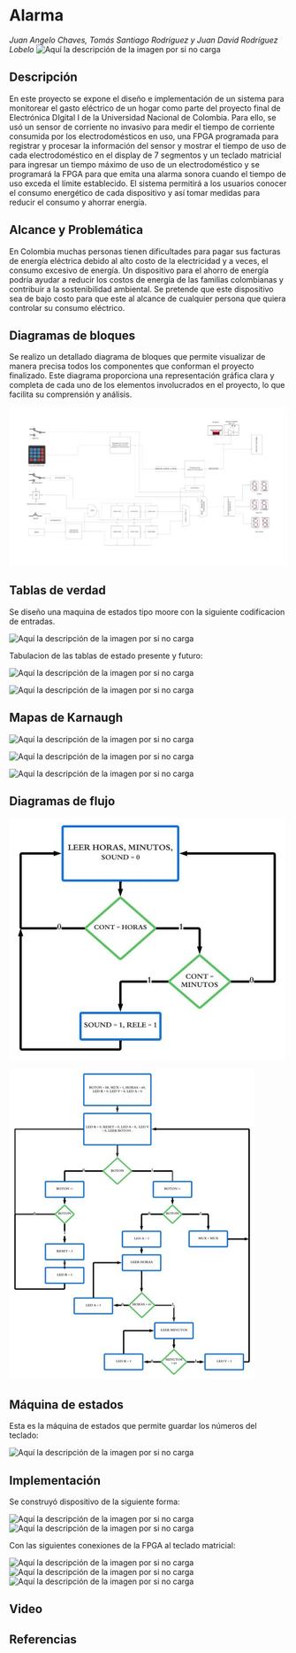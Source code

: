 
# Alarma 
_Juan Angelo Chaves, Tomás Santiago Rodríguez y Juan David Rodríguez Lobelo_
![Aquí la descripción de la imagen por si no carga](https://raw.githubusercontent.com/jurodriguezlo/Proyecto-Final-Electr-nica-Digital/master/Imágenes/EscudoUNAL1.jpg)
## Descripción
En este proyecto se expone el diseño e implementación de un sistema para monitorear el gasto eléctrico de un hogar como parte del proyecto final de Electrónica DIgital I de la Universidad Nacional de Colombia. Para ello, se usó un sensor de corriente no invasivo para medir el tiempo de corriente consumida por los electrodomésticos en uso, una  FPGA programada para registrar y procesar la información del sensor y mostrar el tiempo de uso de cada electrodoméstico en el display de 7 segmentos y un teclado matricial para ingresar un tiempo máximo de uso de un electrodoméstico y se programará la FPGA para que emita una alarma sonora cuando el tiempo de uso exceda el límite establecido.
El sistema permitirá a los usuarios conocer el consumo energético de cada dispositivo y así tomar medidas para reducir el consumo y ahorrar energía. 
## Alcance y Problemática
En Colombia muchas personas tienen dificultades para pagar sus facturas de energía eléctrica debido al alto costo de la electricidad y a veces, el consumo excesivo de energía. Un dispositivo para el ahorro de energía podría ayudar a reducir los costos de energía de las familias colombianas y contribuir a la sostenibilidad ambiental. Se pretende que este dispositivo sea de bajo costo para que este al alcance de cualquier persona que quiera controlar su consumo eléctrico.
## Diagramas de bloques  

Se realizo un detallado diagrama de bloques que permite visualizar de manera precisa todos los componentes que conforman el proyecto finalizado. Este diagrama proporciona una representación gráfica clara y completa de cada uno de los elementos involucrados en el proyecto, lo que facilita su comprensión y análisis.

![Aquí la descripción de la imagen por si no carga](https://raw.githubusercontent.com/jurodriguezlo/Proyecto-Final-Electr-nica-Digital/master/Imágenes/Esq1x.jpg)
## Tablas de verdad  

 Se diseño una maquina de estados tipo moore con la siguiente codificacion de entradas.  

 ![Aquí la descripción de la imagen por si no carga](https://raw.githubusercontent.com/jurodriguezlo/Proyecto-Final-Electr-nica-Digital/master/Imágenes/Tabla1.jpg)  

 Tabulacion de las tablas de estado presente y futuro:
 
![Aquí la descripción de la imagen por si no carga](https://raw.githubusercontent.com/jurodriguezlo/Proyecto-Final-Electr-nica-Digital/master/Imágenes/Tabla1.jpg)  

![Aquí la descripción de la imagen por si no carga](https://raw.githubusercontent.com/jurodriguezlo/Proyecto-Final-Electr-nica-Digital/master/Imágenes/Tabla2x.jpg) 
## Mapas de Karnaugh  

![Aquí la descripción de la imagen por si no carga](https://raw.githubusercontent.com/jurodriguezlo/Proyecto-Final-Electr-nica-Digital/master/Imágenes/Kar1.jpeg)  

![Aquí la descripción de la imagen por si no carga](https://raw.githubusercontent.com/jurodriguezlo/Proyecto-Final-Electr-nica-Digital/master/Imágenes/Kar2.jpeg)  

![Aquí la descripción de la imagen por si no carga](https://raw.githubusercontent.com/jurodriguezlo/Proyecto-Final-Electr-nica-Digital/master/Imágenes/Kar3.jpeg)  

## Diagramas de flujo 
![Aquí la descripción de la imagen por si no carga](https://raw.githubusercontent.com/jurodriguezlo/Proyecto-Final-Electr-nica-Digital/master/Imágenes/ASMR1x.jpg)  

![Aquí la descripción de la imagen por si no carga](https://raw.githubusercontent.com/jurodriguezlo/Proyecto-Final-Electr-nica-Digital/master/Imágenes/ASMR2x.jpg)  

## Máquina de estados  

Esta es la máquina de estados que permite guardar los números del teclado:  

![Aquí la descripción de la imagen por si no carga](https://raw.githubusercontent.com/jurodriguezlo/Proyecto-Final-Electr-nica-Digital/master/Imágenes/Estados1x.jpg)  

## Implementación  
Se construyó dispositivo de la siguiente forma:  

![Aquí la descripción de la imagen por si no carga](https://raw.githubusercontent.com/jurodriguezlo/Proyecto-Final-Electr-nica-Digital/master/Imágenes/FotoFPGAx.jpg)  
![Aquí la descripción de la imagen por si no carga](https://raw.githubusercontent.com/jurodriguezlo/Proyecto-Final-Electr-nica-Digital/master/Imágenes/Foto_Teclado_Matricialx.jpg)  

Con las siguientes conexiones de la FPGA al teclado matricial:  

![Aquí la descripción de la imagen por si no carga](https://raw.githubusercontent.com/jurodriguezlo/Proyecto-Final-Electr-nica-Digital/master/Imágenes/Conexiones_Teclado_1x.jpg)
![Aquí la descripción de la imagen por si no carga](https://raw.githubusercontent.com/jurodriguezlo/Proyecto-Final-Electr-nica-Digital/master/Imágenes/Conexiones_Teclado_2x.jpg)
![Aquí la descripción de la imagen por si no carga](https://raw.githubusercontent.com/jurodriguezlo/Proyecto-Final-Electr-nica-Digital/master/Imágenes/Conexiones_Teclado_3x.jpg)
## Video
## Referencias













